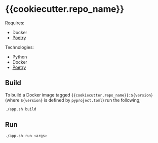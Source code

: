 # {{cookiecutter.repo_name}}

Requires:

- Docker
- [Poetry](https://python-poetry.org/)

Technologies:

- Python
- Docker
- [Poetry](https://python-poetry.org/)

## Build

To build a Docker image tagged `{{cookiecutter.repo_name}}:${version}` (where `${version}` is defined by `pyproject.toml`) run the following;

```bash
./app.sh build
```

## Run

```bash
./app.sh run <args>
```
